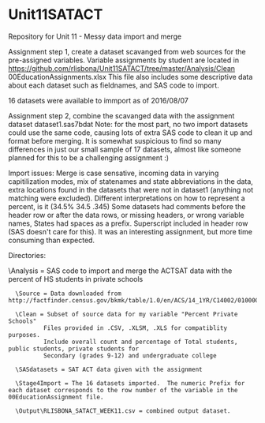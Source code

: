 # Unit11SATACT
Repository for Unit 11 - Messy data import and merge

Assignment step 1, create a dataset scavanged from web sources for the pre-assigned variables.  Variable assignments by student are located in https://github.com/rlisbona/Unit11SATACT/tree/master/Analysis/Clean 00EducationAssignments.xlsx 
This file also includes some descriptive data about each dataset such as fieldnames, and SAS code to import.

16 datasets were available to immport as of 2016/08/07

Assignment step 2, combine the scavanged data with the assignment dataset dataset1.sas7bdat
Note: for the most part, no two import datasets could use the same code, causing lots of extra SAS code to clean it up and format before merging.  It is somewhat suspicious to find so many differences in just our small sample of 17 datasets, almost like someone planned for this to be a challenging assignment :)

Import issues: Merge is case sensative, incoming data in varying capitilization modes, mix of statenames and state abbreviations in the data, extra locations found in the datasets that were not in dataset1 (anything not matching were excluded). Different interpretations on how to represent a percent, is it (34.5%   34.5  .345) Some datasets had comments before the header row or after the data rows, or missing headers, or wrong variable names, States had spaces as a prefix.  Superscript included in header row (SAS doesn't care for this).  It was an interesting assignment, but more time consuming than expected.

Directories:
  
  \Analysis = SAS code to import and merge the ACTSAT data with the percent of HS students in private schools
  
      \Source = Data downloaded from http://factfinder.census.gov/bkmk/table/1.0/en/ACS/14_1YR/C14002/0100000US.04000
  
      \Clean = Subset of source data for my variable "Percent Private Schools"
              Files provided in .CSV, .XLSM, .XLS for compatiblity purposes.
              Include overall count and percentage of Total students, public students, private students for 
              Secondary (grades 9-12) and undergraduate college
  
      \SASdatasets = SAT ACT data given with the assignment
  
      \Stage4Import = The 16 datasets imported.  The numeric Prefix for each dataset corresponds to the row number of the variable in the 00EducationAssignment file.
      
      \Output\RLISBONA_SATACT_WEEK11.csv = combined output dataset.
